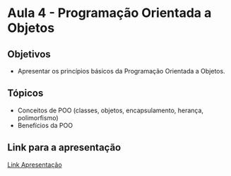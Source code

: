 # Aula 4 - Programação Orientada a Objetos

## Objetivos

- Apresentar os princípios básicos da Programação Orientada a Objetos.

## Tópicos

- Conceitos de POO (classes, objetos, encapsulamento, herança, polimorfismo)
- Benefícios da POO

## Link para a apresentação

[Link Apresentação](https://docs.google.com/presentation/d/1Z_7Gon-J-a6rZUSrB1KwEQwYz2eANahe/edit#slide=id.p1)
